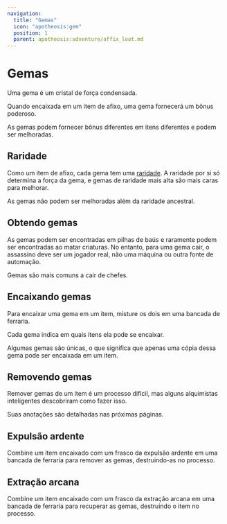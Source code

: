 ```yaml
---
navigation:
  title: "Gemas"
  icon: "apotheosis:gem"
  position: 1
  parent: apotheosis:adventure/affix_loot.md
---
```


# Gemas

Uma <Color id="blue">gema</Color> é um cristal de força condensada.

Quando encaixada em um item de afixo, uma gema fornecerá um bônus poderoso.

As gemas podem fornecer bônus diferentes em itens diferentes e podem ser melhoradas.

## Raridade

Como um item de afixo, cada gema tem uma [raridade](./rarities.md). A raridade por si só determina a força da gema, e gemas de raridade mais alta são mais caras para melhorar.

As gemas não podem ser melhoradas além da raridade ancestral.

## Obtendo gemas

As gemas podem ser encontradas em pilhas de baús e raramente podem ser encontradas ao matar criaturas. No entanto, para uma gema cair, o assassino deve ser um jogador real, não uma máquina ou outra fonte de automação.

Gemas são mais comuns a cair de chefes.

## Encaixando gemas

Para encaixar uma gema em um item, misture os dois em uma bancada de ferraria.

Cada gema indica em quais itens ela pode se encaixar.

Algumas gemas são <Color hex="#C73912">únicas</Color>, o que significa que apenas uma cópia dessa gema pode ser encaixada em um item.

## Removendo gemas

Remover gemas de um item é um processo difícil, mas alguns alquimistas inteligentes descobriram como fazer isso.

Suas anotações são detalhadas nas próximas páginas.

## Expulsão ardente

Combine um item encaixado com um <Color id="blue">frasco da expulsão ardente</Color> em uma bancada de ferraria para remover as gemas, destruindo-as no processo.

<Recipe id="apotheosis:vial_of_expulsion" />

## Extração arcana

Combine um item encaixado com um <Color id="blue">frasco da extração arcana</Color> em uma bancada de ferraria para recuperar as gemas, destruindo o item no processo.

<Recipe id="apotheosis:vial_of_extraction" />

